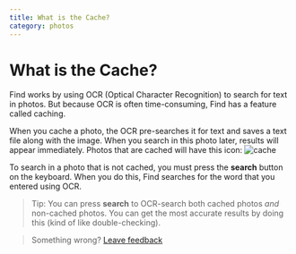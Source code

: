 ```yaml
---
title: What is the Cache?
category: photos
--- 
```


# What is the Cache? 

Find works by using OCR (Optical Character Recognition) to search for text in photos. But because OCR is often time-consuming, Find has a feature called caching.

When you cache a photo, the OCR pre-searches it for text and saves a text file along with the image. When you search in this photo later, results will appear immediately. Photos that are cached will have this icon: ![cache]

To search in a photo that is not cached, you must press the **search** button on the keyboard. When you do this, Find searches for the word that you entered using OCR. 

> Tip: You can press **search** to OCR-search both cached photos *and* non-cached photos. You can get the most accurate results by doing this (kind of like double-checking).





> Something wrong? [Leave feedback](https://forms.gle/agdyoB9PFfnv8cU1A/)


[cache]: https://raw.githubusercontent.com/zjohnzheng/FindHelp/master/images/cache.png
